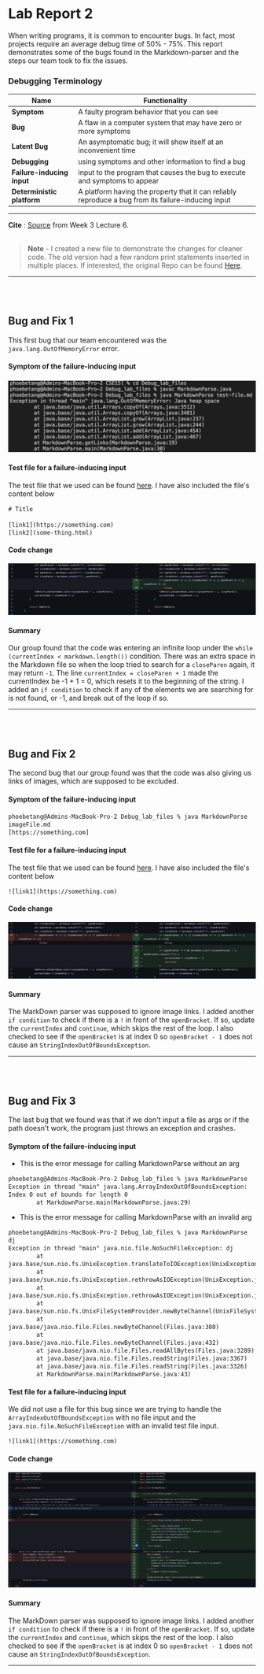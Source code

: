 # Lab Report 2

When writing programs, it is common to encounter bugs. In fact, most projects require an average debug time of 50% - 75%. This report demonstrates some of the bugs found in the Markdown-parser and the steps our team took to fix the issues.

### Debugging Terminology

| Name                       | Functionality                                                                                       |
| -------------------------- | --------------------------------------------------------------------------------------------------- |
| **Symptom**                | A faulty program behavior that you can see                                                          |
| **Bug**                    | A flaw in a computer system that may have zero or more symptoms                                     |
| **Latent Bug**             | An asymptomatic bug; it will show itself at an inconvenient time                                    |
| **Debugging**              | using symptoms and other information to find a bug                                                  |
| **Failure-inducing input** | input to the program that causes the bug to execute and symptoms to appear                          |
| **Deterministic platform** | A platform having the property that it can reliably reproduce a bug from its failure-inducing input |

________

**Cite** : [Source](https://canvas.ucsd.edu/courses/37650/files/6915277?module_item_id=1359831) from Week 3 Lecture 6.
<br/><br/>

> **Note** - I created a new file to demonstrate the changes for cleaner code. The old version had a few random print statements inserted in multiple places. If interested, the original Repo can be found [Here](https://github.com/adironene/markdown-parser).

________
<br/><br/>

## Bug and Fix 1

This first bug that our team encountered was the `java.lang.OutOfMemoryError` error. 

#### Symptom of the failure-inducing input

![bug1](images/Lab2/bug1.png)

#### Test file for a failure-inducing input

The test file that we used can be found [here](https://github.com/adironene/CSE15l/blob/main/Debug_lab_files/test-file.md). I have also included the file's content below

```
# Title

[link1](https://something.com)
[link2](some-thing.html)

```

#### Code change

![code change](images/Lab2/CC1.png)

#### Summary

Our group found that the code was entering an infinite loop under the `while (currentIndex < markdown.length())` condition. There was an extra space in the Markdown file so when the loop tried to search for a `closeParen` again, it may return `-1`. The line `currentIndex = closeParen + 1` made the currentIndex be -1 + 1 = 0, which resets it to the beginning of the string. I added an `if condition` to check if any of the elements we are searching for is not found, or -1, and break out of the loop if so.

________
<br/><br/>

## Bug and Fix 2

The second bug that our group found was that the code was also giving us links of images, which are supposed to be excluded.

#### Symptom of the failure-inducing input

```
phoebetang@Admins-MacBook-Pro-2 Debug_lab_files % java MarkdownParse imageFile.md 
[https://something.com]
```
#### Test file for a failure-inducing input

The test file that we used can be found [here](https://github.com/adironene/CSE15l/blob/main/Debug_lab_files/imageFile.md). I have also included the file's content below

```
![link1](https://something.com)
```
#### Code change

![code change](images/Lab2/cc2.png)

#### Summary

The MarkDown parser was supposed to ignore image links. I added another `if condition` to check if there is a `!` in front of the `openBracket`. If so, update the `currentIndex` and `continue`, which skips the rest of the loop. I also checked to see if the `openBracket` is at index 0 so `openBracket - 1` does not cause an `StringIndexOutOfBoundsException`.

________
<br/><br/>

## Bug and Fix 3

The last bug that we found was that if we don't input a file as args or if the path doesn't work, the program just throws an exception and crashes.

#### Symptom of the failure-inducing input

- This is the error message for calling MarkdownParse without an arg
```
phoebetang@Admins-MacBook-Pro-2 Debug_lab_files % java MarkdownParse             
Exception in thread "main" java.lang.ArrayIndexOutOfBoundsException: Index 0 out of bounds for length 0
        at MarkdownParse.main(MarkdownParse.java:29)
```
-  This is the error message for calling MarkdownParse with an invalid arg
```
phoebetang@Admins-MacBook-Pro-2 Debug_lab_files % java MarkdownParse dj
Exception in thread "main" java.nio.file.NoSuchFileException: dj
        at java.base/sun.nio.fs.UnixException.translateToIOException(UnixException.java:92)
        at java.base/sun.nio.fs.UnixException.rethrowAsIOException(UnixException.java:106)
        at java.base/sun.nio.fs.UnixException.rethrowAsIOException(UnixException.java:111)
        at java.base/sun.nio.fs.UnixFileSystemProvider.newByteChannel(UnixFileSystemProvider.java:218)
        at java.base/java.nio.file.Files.newByteChannel(Files.java:380)
        at java.base/java.nio.file.Files.newByteChannel(Files.java:432)
        at java.base/java.nio.file.Files.readAllBytes(Files.java:3289)
        at java.base/java.nio.file.Files.readString(Files.java:3367)
        at java.base/java.nio.file.Files.readString(Files.java:3326)
        at MarkdownParse.main(MarkdownParse.java:43)
```

#### Test file for a failure-inducing input

We did not use a file for this bug since we are trying to handle the `ArrayIndexOutOfBoundsException` with no file input and the `java.nio.file.NoSuchFileException` with an invalid test file input.

```
![link1](https://something.com)
```
#### Code change

![code change](images/Lab2/cc3.png)

#### Summary

The MarkDown parser was supposed to ignore image links. I added another `if condition` to check if there is a `!` in front of the `openBracket`. If so, update the `currentIndex` and `continue`, which skips the rest of the loop. I also checked to see if the `openBracket` is at index 0 so `openBracket - 1` does not cause an `StringIndexOutOfBoundsException`.

________